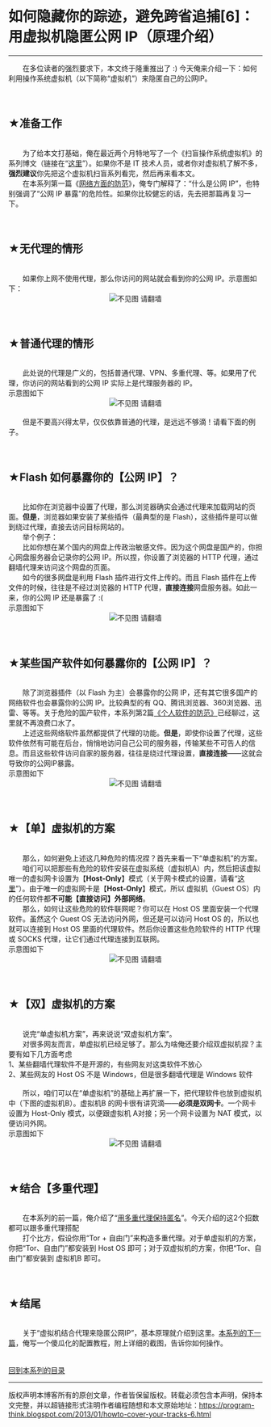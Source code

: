 # 如何隐藏你的踪迹，避免跨省追捕[6]：用虚拟机隐匿公网 IP（原理介绍） 

-----

<div class="post-body entry-content">
　　在多位读者的强烈要求下，本文终于隆重推出了 :) 今天俺来介绍一下：如何利用操作系统虚拟机（以下简称“虚拟机”）来隐匿自己的公网IP。<br/>
<a name="more"></a><br/>
<br/>
<h2>★准备工作</h2><br/>
　　为了给本文打基础，俺在最近两个月特地写了一个《扫盲操作系统虚拟机》的系列博文（链接在“<a href="../../2012/10/system-vm-0.md">这里</a>”）。如果你不是 IT 技术人员，或者你对虚拟机了解不多，<b>强烈建议</b>你先把这个虚拟机扫盲系列看完，然后再来看本文。<br/>
　　在本系列第一篇《<a href="../../2010/04/howto-cover-your-tracks-1.md">网络方面的防范</a>》，俺专门解释了：“什么是公网 IP”，也特别强调了“公网 IP 暴露”的危险性。如果你比较健忘的话，先去把那篇再复习一下。<br/>
<br/>
<br/>
<h2>★无代理的情形</h2><br/>
　　如果你上网不使用代理，那么你访问的网站就会看到你的公网 IP。示意图如下：<br/>
<center><img alt="不见图 请翻墙" src="images/Ky0rYvcL-GXMW1VIFzPg_GGKs0IWNtfiuzkYUvLEzdFNCodugIfE-BiN9FW7AYYUrtKbugWlVrQs6aI7Y3eJVNP61MRsaBjthXAxhPDQXajAMWlWa6LguRZ-kBY"/></center><br/>
<br/>
<h2>★普通代理的情形</h2><br/>
　　此处说的代理是广义的，包括普通代理、VPN、多重代理、等。如果用了代理，你访问的网站看到的公网 IP 实际上是代理服务器的 IP。<br/>
示意图如下<br/>
<center><img alt="不见图 请翻墙" src="images/lkZjGLE-sd3KUXrB-SeMUPX2jSl3QlY7byT6i8SwLVsQBq_yQp8YgaNNRDrG3rt48oaxqjLAtays9MByzYNtzp-iSzJ-UVGakaWovLe1AHQzo8H-ifPHjPVgrd8"/></center><br/>
　　但是不要高兴得太早，仅仅依靠普通的代理，是远远不够滴！请看下面的例子。<br/>
<br/>
<br/>
<h2>★Flash 如何暴露你的【公网 IP】？</h2><br/>
　　比如你在浏览器中设置了代理，那么浏览器确实会通过代理来加载网站的页面。<b>但是</b>，浏览器如果安装了某些插件（最典型的是 Flash），这些插件是可以做到绕过代理，直接去访问目标网站的。<br/>
　　举个例子：<br/>
　　比如你想在某个国内的网盘上传政治敏感文件。因为这个网盘是国产的，你担心网盘服务器会记录你的公网 IP。所以捏，你设置了浏览器的 HTTP 代理，通过翻墙代理来访问这个网盘的页面。<br/>
　　如今的很多网盘是利用 Flash 插件进行文件上传的。而且 Flash 插件在上传文件的时候，往往是不经过浏览器的 HTTP 代理，<b>直接连接</b>网盘服务器。如此一来，你的公网 IP 还是暴露了 :(<br/>
示意图如下<br/>
<center><img alt="不见图 请翻墙" src="images/LPdbpOzwgT_7h9MHALQ-3e9-jfwlCodpNduHegMvOks1YMIbW1BV9P5k6hcT2Qy-p-oylRNxLi5ysTco4mSuVTmzVK9xTo69Mhm548bjwYH7GaS1j2BJugqjZ-4"/></center><br/>
<br/>
<h2>★某些国产软件如何暴露你的【公网 IP】？</h2><br/>
　　除了浏览器插件（以 Flash 为主）会暴露你的公网 IP，还有其它很多国产的网络软件也会暴露你的公网 IP。比较典型的有 QQ、腾讯浏览器、360浏览器、迅雷、等等。关于危险的国产软件，本系列第2篇<a href="../../2010/04/howto-cover-your-tracks-2.md">《个人软件的防范》</a>已经聊过，这里就不再浪费口水了。<br/>
　　上述这些网络软件虽然都提供了代理的功能。<b>但是</b>，即使你设置了代理，这些软件依然有可能在后台，悄悄地访问自己公司的服务器，传输某些不可告人的信息。而且这些软件访问自家的服务器，往往是绕过代理设置，<b>直接连接</b>——这就会导致你的公网IP暴露。<br/>
示意图如下<br/>
<center><img alt="不见图 请翻墙" src="images/7MASBpz1J59zvlSRizUzzm05eHvd7WyTtRonnqLkq_LTJhwNBYnq4c2PNnSQsVOSOiQPSEv05AVa17LRkRqFk-4JKFtpR22iorSc5esjENtmzP7TiM8p8XBhEKo"/></center><br/>
<br/>
<h2>★【单】虚拟机的方案</h2><br/>
　　那么，如何避免上述这几种危险的情况捏？首先来看一下“单虚拟机”的方案。<br/>
　　咱们可以把那些有危险的软件安装在虚拟系统（虚拟机A）内，然后把该虚拟唯一的虚拟网卡设置为【<b>Host-Only</b>】模式（关于网卡模式的设置，请看“<a href="../../2012/12/system-vm-5.md">这里</a>”）。由于唯一的虚拟网卡是【<b>Host-Only</b>】模式，所以 虚拟机（Guest OS）内的任何软件都<b>不可能【直接访问】外部网络</b>。<br/>
　　那么，如何让这些危险的软件联网呢？你可以在 Host OS 里面安装一个代理软件。虽然这个 Guest OS 无法访问外网，但还是可以访问 Host OS 的，所以也就可以连接到 Host OS 里面的代理软件。然后你设置这些危险软件的 HTTP 代理或 SOCKS 代理，让它们通过代理连接到互联网。<br/>
示意图如下<br/>
<center><img alt="不见图 请翻墙" src="images/mMOFO42Roq6rr1JcQ0Wo4UB96y-PlQYkbNQm3sqSYXfS2GB9Z_L7deTpRhwR5nknnuD3_r06TR0xNviXYcUCPaf2TJ12j28VOUyt_CKVYzr-vP-_asld7Ia113o"/></center><br/>
<br/>
<h2>★【双】虚拟机的方案</h2><br/>
　　说完“单虚拟机方案”，再来说说“双虚拟机方案”。<br/>
　　对很多网友而言，单虚拟机已经足够了。那么为啥俺还要介绍双虚拟机捏？主要有如下几方面考虑<br/>
1、某些翻墙代理软件不是开源的，有些网友对这类软件不放心<br/>
2、某些网友的 Host OS 不是 Windows，但是很多翻墙代理是 Windows 软件<br/>
<br/>
　　所以，咱们可以在“单虚拟机”的基础上再扩展一下，把代理软件也放到虚拟机中（下图的虚拟机B）。虚拟机B 的网卡很有讲究滴——<b>必须是双网卡</b>。一个网卡设置为 Host-Only 模式，以便跟虚拟机 A对接；另一个网卡设置为 NAT 模式，以便访问外网。<br/>
示意图如下<br/>
<center><img alt="不见图 请翻墙" src="images/EG-eA0wURF5rWkQGkl0Yq7lQjwaVkDoB1t_dSwTQf5GlDKdLcDrfBqzU1D2IrQ1dTAUcPqGLeL1369RDNijQ2jcEL6H40_dzehktsSfquNe6DmvO44U4PZF-kC0"/></center><br/>
<br/>
<h2>★结合【多重代理】</h2><br/>
　　在本系列的前一篇，俺介绍了“<a href="../../2012/03/howto-cover-your-tracks-5.md">用多重代理保持匿名</a>”。今天介绍的这2个招数都可以跟多重代理搭配<br/>
　　打个比方，假设你用“Tor + 自由门”来构造多重代理。对于单虚拟机的方案，你把“Tor、自由门”都安装到 Host OS 即可；对于双虚拟机的方案，你把“Tor、自由门”都安装到 虚拟机B 即可。<br/>
<br/>
<br/>
<h2>★结尾</h2><br/>
　　关于“虚拟机结合代理来隐匿公网IP”，基本原理就介绍到这里。<a href="../../2013/01/howto-cover-your-tracks-7.md">本系列的下一篇</a>，俺写一个傻瓜化的配置教程，附上详细的截图，告诉你如何操作。<br/>
<br/>
<br/>
<a href="../../2010/04/howto-cover-your-tracks-0.md">回到本系列的目录</a>
</div>


------------------------------------------------

版权声明本博客所有的原创文章，作者皆保留版权。转载必须包含本声明，保持本文完整，并以超链接形式注明作者编程随想和本文原始地址：https://program-think.blogspot.com/2013/01/howto-cover-your-tracks-6.html

